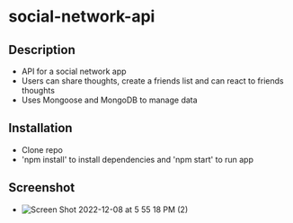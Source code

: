 # social-network-api

## Description
* API for a social network app
* Users can share thoughts, create a friends list and can react to friends thoughts
* Uses Mongoose and MongoDB to manage data

## Installation
* Clone repo
* 'npm install' to install dependencies and 'npm start' to run app

## Screenshot
* ![Screen Shot 2022-12-08 at 5 55 18 PM (2)](https://user-images.githubusercontent.com/106856333/206584398-20e30e14-cfa4-4e41-957d-823b653d3398.png)